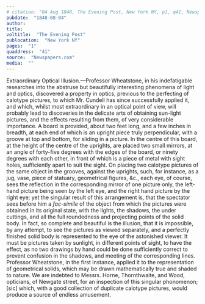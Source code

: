 ```yaml
---
# citation: "04 Aug 1848, The Evening Post, New York NY, p1, q41, Newspapers.com."
pubdate:  "1848-08-04"
author: 
title: 
voltitle:  "The Evening Post"
publocation:  "New York NY"
pages:  "1"
quaddress:  "41"
source:  "Newspapers.com"
media:  ""
---
```

Extraordinary Optical Illusion.—Professor Wheatstone, in his indefatigable researches into the abstruse but beautifully interesting phenomena of light and optics, discovered a property in optics, previous to the perfecting of calotype pictures, to which Mr. Cundell has since successfully applied it, and which, whilst most extraordinary in an optical point of view, will probably lead to discoveries in the delicate arts of obtaining sun-light pictures, and the effects resulting from them, of very considerable importance. A board is provided, about two feet long, and a few inches in breadth, at each end of which is an upright piece truly perpendicular, with a groove at top and bottom, for sliding in a picture. In the centre of this board, at the height of the centre of the uprights, are placed two small mirrors, at an angle of forty-five degrees with the edges of the board, or ninety degrees with each other, in front of which is a piece of metal with sight holes, sufficiently apart to suit the sight. On placing two calotype pictures of the same object in the grooves, against the uprights, such, for instance, as a jug, vase, piece of statuary, geometrical figures, &c., each eye, of course, sees the reflection in the corresponding mirror of one picture only, the left-hand picture being seen by the left eye, and the right hand picture by the right eye; yet the singular result of this arrangement is, that the spectator sees before him a *fac-simile* of the object from which the pictures were obtained in its original state, with the lights, the shadows, the under cuttings, and all the full roundedness and projecting points of the solid body. In fact, so complete and beautiful is the illusion, that it is impossible, by any attempt, to see the pictures as viewed separately, and a perfectly finished solid body is represented to the eye of the astonished viewer. It must be pictures taken by sunlight, in different points of sight, to have the effect, as no two drawings by hand could be done sufficiently correct to prevent confusion in the shadows, and meeting of the corresponding lines. Professor Wheatstone, in the first instance, applied it to the representation of geometrical solids, which may be drawn mathematically true and shaded to nature. We are indebted to Messrs. Horne, Thornthwaite, and Wood, opticians, of Newgate street, for an inspection of this singular phonomenon; [sic] which, with a good collection of duplicate calotype pictures, would produce a source of endless amusement.

